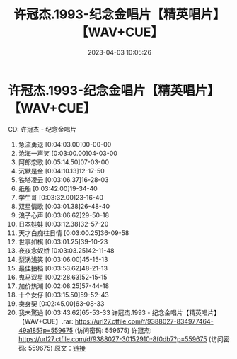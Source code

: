 ﻿---
title: 许冠杰.1993-纪念金唱片【精英唱片】【WAV+CUE】
date: 2023-04-03 10:05:26
categories: WAV车载音乐、镜像
tags: 华语中文
---
# 许冠杰.1993-纪念金唱片【精英唱片】【WAV+CUE】

CD: 许冠杰 - 纪念金唱片
01. 急流勇退 [0:04:03.00]00-00-00
02. 沧海一声笑 [0:03:00.00]04-03-00
03. 阿郎恋歌 [0:05:14.50]07-03-00
04. 沉默是金 [0:04:10.13]12-17-50
05. 铁塔凌云 [0:03:06.37]16-28-03
06. 纸船 [0:03:42.00]19-34-40
07. 学生哥 [0:03:32.00]23-16-40
08. 双星情歌 [0:03:01.38]26-48-40
09. 浪子心声 [0:03:06.62]29-50-18
10. 日本娃娃 [0:03:12.38]32-57-20
11. 天才白痴往日情 [0:03:00.25]36-09-58
12. 世事如棋 [0:03:01.25]39-10-23
13. 夜夜念奴娇 [0:03:03.25]42-11-48
14. 梨涡浅笑 [0:03:06.00]45-15-13
15. 最佳拍档 [0:03:53.62]48-21-13
16. 鬼马双星 [0:02:28.63]52-15-15
17. 加价热潮 [0:02:08.25]57-44-18
18. 十个女仔 [0:03:15.50]59-52-43
19. 卖身契 [0:02:45.00]63-08-33
20. 我未驚過 [0:03:43.62]65-53-33
许冠杰.1993 - 纪念金唱片【精英唱片】【WAV+CUE】.rar: https://url27.ctfile.com/f/9388027-834977464-49a185?p=559675
(访问密码: 559675)
许冠杰: https://url27.ctfile.com/d/9388027-30152910-8f0db7?p=559675
(访问密码: 559675)
原文：[链接](https://blog.sina.com.cn/s/blog_1647c7e760103119y.html)